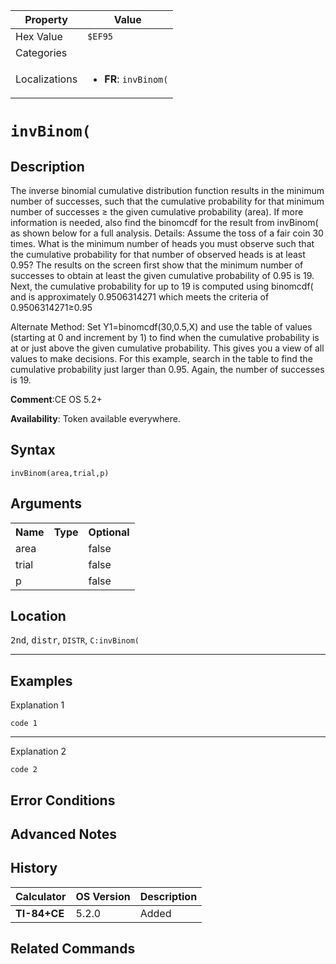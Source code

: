 | Property      | Value |
|---------------|-------|
| Hex Value     | `$EF95`|
| Categories    | <ul></ul> |
| Localizations | <ul><li><b>FR</b>: `invBinom(`</li></ul> |

# `invBinom(`

## Description
The inverse binomial cumulative distribution function results in the minimum number of successes, such that the cumulative probability for that minimum number of successes ≥ the given cumulative probability (area).  If more information is needed, also find the binomcdf for the result from invBinom( as shown below for a full analysis.
Details:
Assume the toss of a fair coin 30 times.  What is the minimum number of heads you must observe such that the cumulative probability for that number of observed heads is at least 0.95?
The results on the screen first show that the minimum number of successes to obtain at least the given cumulative probability of 0.95 is 19.  Next, the cumulative probability for up to 19 is computed using binomcdf( and is approximately 0.9506314271 which meets the criteria of  0.9506314271≥0.95

Alternate Method:
Set Y1=binomcdf(30,0.5,X) and use the table of values (starting at 0 and increment by 1) to find when the cumulative probability is at or just above the given cumulative probability.  This gives you a view of all values to make decisions.  For this example, search in the table to find the cumulative probability just larger than 0.95.  Again, the number of successes is 19.


<b>Comment</b>:CE OS 5.2+

<b>Availability</b>: Token available everywhere.

## Syntax
`invBinom(area,trial,p)`

## Arguments
<table>
<tr><th>Name</th><th>Type</th><th>Optional</th></tr>

<tr><td>area</td><td></td><td>false</td></tr>

<tr><td>trial</td><td></td><td>false</td></tr>

<tr><td>p</td><td></td><td>false</td></tr>

</table>

## Location
<kbd>2nd</kbd>, <kbd>distr</kbd>, `DISTR`, `C:invBinom(`
<hr>

## Examples

Explanation 1
```ti-basic
code 1
```
---
Explanation 2
```ti-basic
code 2
```

## Error Conditions


## Advanced Notes


## History
| Calculator | OS Version | Description |
|------------|------------|-------------|
| <b>TI-84+CE</b> | 5.2.0 | Added

## Related Commands

    